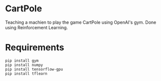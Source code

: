 # CartPole
Teaching a machien to play the game CartPole using OpenAI's gym. Done using Reinforcement Learning.  

# Requirements

``` 
pip install gym 
pip install numpy
pip install tensorflow-gpu
pip install tflearn 
```
